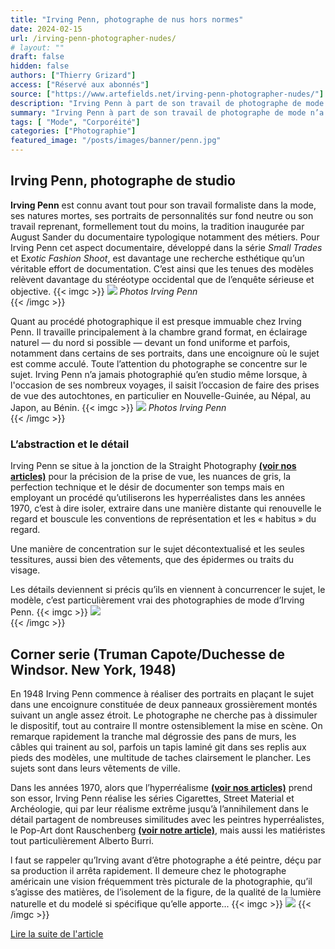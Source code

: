 ```yaml
---
title: "Irving Penn, photographe de nus hors normes"
date: 2024-02-15
url: /irving-penn-photographer-nudes/
# layout: ""
draft: false
hidden: false
authors: ["Thierry Grizard"]
access: ["Réservé aux abonnés"]
source: ["https://www.artefields.net/irving-penn-photographer-nudes/"]
description: "Irving Penn à part de son travail de photographe de mode n’a jamais cessé d’aborder de manière originale et peu conventionnelle la photographie de nu"
summary: "Irving Penn à part de son travail de photographe de mode n’a jamais cessé d’aborder de manière originale et peu conventionnelle la photographie de nu"
tags: [ "Mode", "Corporéité"]
categories: ["Photographie"]
featured_image: "/posts/images/banner/penn.jpg"
---   
```


## Irving Penn, photographe de studio

**Irving Penn** est connu avant tout pour son travail formaliste dans la mode, ses natures mortes, ses portraits de personnalités sur fond neutre ou son travail reprenant, formellement tout du moins, la tradition inaugurée par August Sander du documentaire typologique notamment des métiers.
Pour Irving Penn cet aspect documentaire, développé dans la série *Small Trades* et E*xotic Fashion Shoot*, est davantage une recherche esthétique qu’un véritable effort de documentation. C’est ainsi que les tenues des modèles relèvent davantage du stéréotype occidental que de l’enquête sérieuse et objective.
{{< imgc >}}
![](/posts/images/penn/irving_penn_small_trades.jpg) *Photos Irving Penn*  
{{< /imgc >}}

Quant au procédé photographique il est presque immuable chez Irving Penn. Il travaille principalement à la chambre grand format, en éclairage naturel — du nord si possible — devant un fond uniforme et parfois, notamment dans certains de ses portraits, dans une encoignure où le sujet est comme acculé. Toute l’attention du photographe se concentre sur le sujet.
Irving Penn n’a jamais photographié qu’en studio même lorsque, à l'occasion de ses nombreux voyages, il saisit l’occasion de faire des prises de vue des autochtones, en particulier en Nouvelle-Guinée, au Népal, au Japon, au Bénin.
{{< imgc >}}
![](/posts/images/penn/irving_penn_exotic_fashion_cloth.0003.jpg) *Photos Irving Penn*  
{{< /imgc >}}

### L’abstraction et le détail

Irving Penn se situe à la jonction de la Straight Photography [**(voir nos articles)**](/tags/photographie-objective/) pour la précision de la prise de vue, les nuances de gris, la perfection technique et le désir de documenter son temps mais en employant un procédé qu’utiliserons les hyperréalistes dans les années 1970, c’est à dire isoler, extraire dans une manière distante qui renouvelle le regard et bouscule les conventions de représentation et les « habitus » du regard. 

Une manière de concentration sur le sujet décontextualisé et les seules tessitures, aussi bien des vêtements, que des épidermes ou traits du visage.

Les détails deviennent si précis qu’ils en viennent à concurrencer le sujet, le modèle, c’est particulièrement vrai des photographies de mode d’Irving Penn.
{{< imgc >}}
![](/posts/images/penn/irving_penn_2_images.004.jpg)  
{{< /imgc >}}
 

## Corner serie (**Truman Capote/Duchesse de Windsor. New York, 1948**)

En 1948 Irving Penn commence à réaliser des portraits en plaçant le sujet dans une encoignure constituée de deux panneaux grossièrement montés suivant un angle assez étroit. Le photographe ne cherche pas à dissimuler le dispositif, tout au contraire Il montre ostensiblement la mise en scène. On remarque rapidement la tranche mal dégrossie des pans de murs, les câbles qui trainent au sol, parfois un tapis laminé git dans ses replis aux pieds des modèles, une multitude de taches clairsement le plancher. Les sujets sont dans leurs vêtements de ville.

Dans les années 1970, alors que l’hyperréalisme [**(voir nos articles)**](/tags/hyperréalisme/) prend son essor, Irving Penn réalise les séries Cigarettes, Street Material et Archéologie, qui par leur réalisme extrême jusqu’à l’annihilement dans le détail partagent de nombreuses similitudes avec les peintres hyperréalistes, le Pop-Art dont Rauschenberg [**(voir notre article)**](/robert-rauschenberg-vaporous-fantasies/), mais aussi les matiéristes tout particulièrement Alberto Burri.

l faut se rappeler qu’Irving avant d’être photographe a été peintre, déçu par sa production il arrêta rapidement. Il demeure chez le photographe américain une vision fréquemment très picturale de la photographie, qu’il s’agisse des matières, de l’isolement de la figure, de la qualité de la lumière naturelle et du modelé si spécifique qu’elle apporte...
{{< imgc >}}
![](/posts/images/penn/irving_penn_cigarettes.002.jpg)
{{< /imgc >}}

[Lire la suite de l'article](https://www.artefields.net/irving-penn-photographer-nudes/)